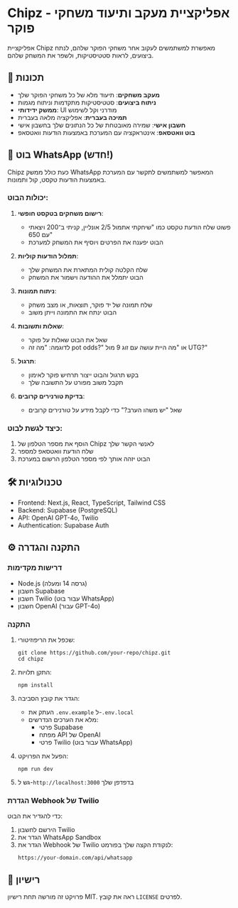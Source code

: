 # Chipz - אפליקציית מעקב ותיעוד משחקי פוקר

אפליקציית Chipz מאפשרת למשתמשים לעקוב אחר משחקי הפוקר שלהם, לנתח ביצועים, לראות סטטיסטיקות, ולשפר את המשחק שלהם.

## 🚀 תכונות

- **מעקב משחקים**: תיעוד מלא של כל משחקי הפוקר שלך
- **ניתוח ביצועים**: סטטיסטיקות מתקדמות וניתוח מגמות
- **ממשק ידידותי**: UI מודרני וקל לשימוש
- **תמיכה בעברית**: אפליקציה מלאה בעברית
- **חשבון אישי**: שמירה מאובטחת של כל הנתונים שלך בחשבון אישי
- **בוט וואטסאפ**: אינטראקציה עם המערכת באמצעות הודעות וואטסאפ

## 📱 בוט WhatsApp (חדש!)

Chipz כעת כולל ממשק WhatsApp המאפשר למשתמשים לתקשר עם המערכת באמצעות הודעות טקסט, קול ותמונות.

### יכולות הבוט:

1. **רישום משחקים בטקסט חופשי**:
   - פשוט שלח הודעת טקסט כמו "שיחקתי אתמול 2/5 אונליין, קניתי ב־200 ויצאתי עם 650"
   - הבוט יפענח את הפרטים ויוסיף את המשחק למערכת

2. **תמלול הודעות קוליות**:
   - שלח הקלטה קולית המתארת את המשחק שלך
   - הבוט יתמלל את ההודעה וישמור את המשחק

3. **ניתוח תמונות**:
   - שלח תמונה של יד פוקר, תוצאות, או מצב משחק
   - הבוט ינתח את התמונה וייתן משוב

4. **שאלות ותשובות**:
   - שאל את הבוט שאלות על פוקר
   - לדוגמה: "מה זה pot odds?" או "מה היית עושה עם זוג 9 מול UTG?"

5. **תרגול**:
   - בקש תרגול והבוט ייצור תרחיש פוקר לאימון
   - תקבל משוב מפורט על התשובה שלך

6. **בדיקת טורנירים קרובים**:
   - שאל "יש משהו הערב?" כדי לקבל מידע על טורנירים קרובים

### כיצד לגשת לבוט:

1. הוסף את מספר הטלפון של Chipz לאנשי הקשר שלך
2. שלח הודעת וואטסאפ למספר
3. הבוט יזהה אותך לפי מספר הטלפון הרשום במערכת

## 🛠 טכנולוגיות

- Frontend: Next.js, React, TypeScript, Tailwind CSS
- Backend: Supabase (PostgreSQL)
- API: OpenAI GPT-4o, Twilio
- Authentication: Supabase Auth

## ⚙️ התקנה והגדרה

### דרישות מקדימות

- Node.js (גרסה 14 ומעלה)
- חשבון Supabase
- חשבון Twilio (עבור בוט WhatsApp)
- חשבון OpenAI (עבור GPT-4o)

### התקנה

1. שכפל את הריפוזיטורי:
   ```
   git clone https://github.com/your-repo/chipz.git
   cd chipz
   ```

2. התקן תלויות:
   ```
   npm install
   ```

3. הגדר את קובץ הסביבה:
   - העתק את `.env.example` ל-`.env.local`
   - מלא את הערכים הנדרשים:
     - פרטי Supabase
     - מפתח API של OpenAI
     - פרטי Twilio (עבור בוט WhatsApp)

4. הפעל את הפרויקט:
   ```
   npm run dev
   ```

5. גש ל-`http://localhost:3000` בדפדפן שלך

### הגדרת Webhook של Twilio 

כדי להגדיר את הבוט:

1. הירשם לחשבון Twilio
2. הגדר את WhatsApp Sandbox
3. הגדר את Webhook של Twilio לנקודת הקצה שלך בפורמט:
   ```
   https://your-domain.com/api/whatsapp
   ```

## 📝 רישיון

פרויקט זה מורשה תחת רישיון MIT. ראה את קובץ `LICENSE` לפרטים.
